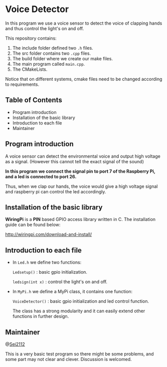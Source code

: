 # Voice Detector

In this program we use a voice sensor to detect the voice of clapping hands and thus control the light's on and off.

 This repository contains:

1. The include folder defined two `.h` files.
2. The src folder contains two `.cpp` files.
3. The build folder where we create our make files.
4.  The main program called `main.cpp`.
5. The CMakeLists.

Notice that on different systems, cmake files need to be changed according to requirements.

## Table of Contents

* Program introduction
* Installation of the basic library
* Introduction to each file
* Maintainer

## Program introduction

A voice sensor can detect the environmental voice and output high voltage as a signal. (However this cannot tell the exact signal of the sound)

**In this program we connect the signal pin to port 7 of the Raspberry Pi, and a led is connected to port 26.**

Thus, when we clap our hands, the voice would give a high voltage signal and raspberry pi can control the led accordingly.  

## Installation of the basic library

**WiringPi** is a **PIN** based GPIO access library written in C. The installation guide can be found below:

http://wiringpi.com/download-and-install/

## Introduction to each file

* In `Led.h`  we define two functions:

  `Ledsetup()` : basic gpio initialization.

  `ledsign(int x)` : control the light's on and off.

* In `MyPi.h` we define a MyPi class, it contains one function:

  `VoiceDetector()` : basic gpio initialization and led control function.

  The class has a strong modularity and it can easily extend other functions in further design. 

## Maintainer

@[Sei2112](https://github.com/Sei2112)

This is a very basic test program so there might be some problems, and some part may not clear and clever. Discussion is welcomed. 

